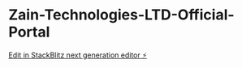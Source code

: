 # Zain-Technologies-LTD-Official-Portal

[Edit in StackBlitz next generation editor ⚡️](https://stackblitz.com/~/github.com/MehediHossain95/Zain-Technologies-LTD-Official-Portal)
